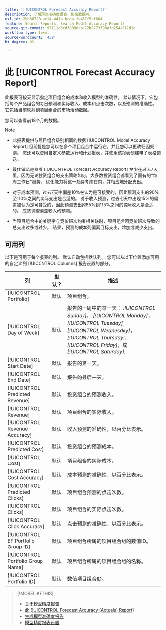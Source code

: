 ```yaml
---
title: '[!UICONTROL Forecast Accuracy Report]'
description: 了解预测准确度报表，包括数据列。
exl-id: 2bb36728-ae14-441b-bcda-fa457f5cf664
feature: Search Reports, Search Model Accuracy Reports
source-git-commit: 97111c6cd38098cac72b8773390afd254a017d1d
workflow-type: tm+mt
source-wordcount: '439'
ht-degree: 0%

---
```


# 此 [!UICONTROL Forecast Accuracy Report]

此报表可按天显示指定项目组合的成本和收入模型的准确性。 默认情况下，它包括每个产品组合的每日预测和实际收入、成本和点击次数，以及预测的准确性。 它包括当前映射到项目组合的市场活动数据。

您可以查看前18个月的数据。

>[!NOTE]
>
>* 此报表提供与项目组合级别相同的数据 [!UICONTROL Model Accuracy Report] 但前提是您可以在多个项目组合中运行它，并且您可以更改归因规则。 您还可以使用自定义参数运行和计划报表，并使用该报表创建电子表格馈送。
>
>* 最佳做法是查看 [!UICONTROL Forecast Accuracy Report] 至少在过去7天里，因为无论投资组合的支出策略如何，大多数投资组合都看到了固有的“每周工作日”趋势。 优化能力将这一趋势考虑在内，并相应地分配支出。
>
>* 对于成本预测，过去7天中偏差10%被认为是可接受的，因此预测支出的90%至110%之间的实际支出是合适的。 对于收入预测，过去七天中出现15%的偏差被认为是可接受的，因此预测支出的85%到115%之间的实际收入是合适的。 应该调查偏差较大的预测。
>
>* 当项目组合中的关键字与竞价班次约束相关联时，项目组合因竞价班次导致的总支出过多或过少。 结果，预测的成本列偏离目标支出，增加或减少支出。

## 可用列

以下是可用于每个报表的列。 默认自动包括默认列。 您可以从以下位置添加可用的自定义列 [!UICONTROL Columns] 报告设置的部分。

| 列 | 默认？ | 描述 |
|----|----|----|
| [!UICONTROL Portfolio] | 默认 | 项目组合。 |
| [!UICONTROL Day of Week] | 默认 | 报告的一周中的某一天： <i>[!UICONTROL Sunday]</i>， <i>[!UICONTROL Monday]</i>， <i>[!UICONTROL Tuesday]</i>， <i>[!UICONTROL Wednesday]</i>， <i>[!UICONTROL Thursday]</i>， <i>[!UICONTROL Friday]</i>，或 <i>[!UICONTROL Saturday]</i>. |
| [!UICONTROL Start Date] | 默认 | 报告的第一天。 |
| [!UICONTROL End Date] | 默认 | 报告的最后一天。 |
| [!UICONTROL Predicted Revenue] | 默认 | 投资组合的预测收入。 |
| [!UICONTROL Revenue] | 默认 | 项目组合的实际收入。 |
| [!UICONTROL Revenue Accuracy] | 默认 | 收入预测的准确性，以百分比表示。 |
| [!UICONTROL Predicted Cost] | 默认 | 投资组合的预测成本。 |
| [!UICONTROL Cost] | 默认 | 项目组合的实际成本。 |
| [!UICONTROL Cost Accuracy] | 默认 | 成本预测的准确性，以百分比表示。 |
| [!UICONTROL Predicted Clicks] | 默认 | 项目组合预测的点击次数。 |
| [!UICONTROL Clicks] | 默认 | 项目组合的实际点击次数。 |
| [!UICONTROL Click Accuracy] | 默认 | 点击预测的准确性，以百分比表示。 |
| [!UICONTROL EF Portfolio Group ID] | 默认 | 项目组合所属的项目组合组的数值ID。 |
| [!UICONTROL Portfolio Group Name] | 默认 | 项目组合所属的项目组合组的名称。 |
| [!UICONTROL Portfolio ID] | 默认 | 数值项目组合ID。 |

>[!MORELIKETHIS]
>
>* [关于模型精度报告](/help/search-social-commerce/reports/management/model-accuracy/model-accuracy-report-about.md)
>* [此 [!UICONTROL Forecast Accuracy (Actuals) Report]](forecast-accuracy-actuals-report.md)
>* [生成模型准确度报告](model-accuracy-report-generate.md)
>* [模型精度报表设置](/help/search-social-commerce/reports/management/model-accuracy/model-accuracy-report-settings.md)
